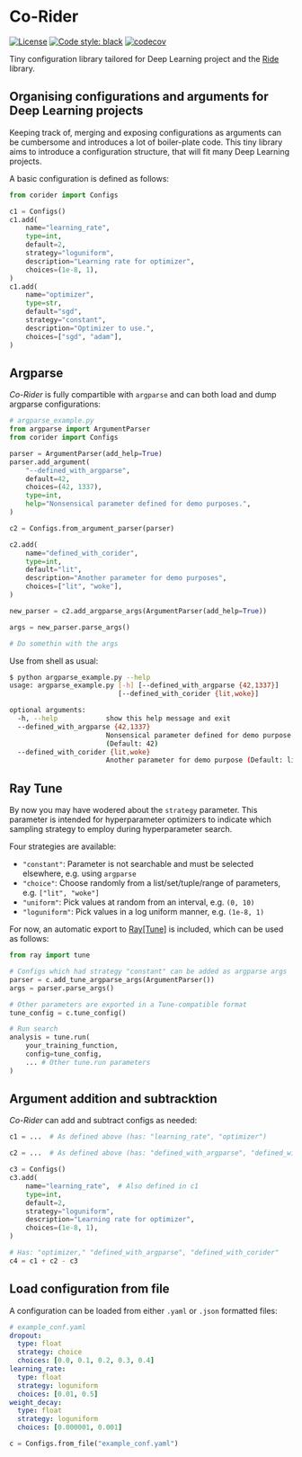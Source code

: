 # Co-Rider
[![License](https://img.shields.io/badge/License-Apache%202.0-blue.svg)](https://opensource.org/licenses/Apache-2.0)
[![Code style: black](https://img.shields.io/badge/code%20style-black-000000.svg)](https://github.com/psf/black)
[![codecov](https://codecov.io/gh/LukasHedegaard/co-rider/branch/master/graph/badge.svg)](https://codecov.io/gh/LukasHedegaard/corider)

Tiny configuration library tailored for Deep Learning project and the [Ride](https://github.com/LukasHedegaard/ride) library. 

## Organising configurations and arguments for Deep Learning projects
Keeping track of, merging and exposing configurations as arguments can be cumbersome and introduces a lot of boiler-plate code.
This tiny library aims to introduce a configuration structure, that will fit many Deep Learning projects.

A basic configuration is defined as follows:
```python
from corider import Configs

c1 = Configs()
c1.add(
    name="learning_rate",
    type=int,
    default=2,
    strategy="loguniform",
    description="Learning rate for optimizer",
    choices=(1e-8, 1),
)
c1.add(
    name="optimizer",
    type=str,
    default="sgd",
    strategy="constant",
    description="Optimizer to use.",
    choices=["sgd", "adam"],
)
```

## Argparse
_Co-Rider_ is fully compartible with `argparse` and can both load and dump argparse configurations:
```python
# argparse_example.py
from argparse import ArgumentParser
from corider import Configs

parser = ArgumentParser(add_help=True)
parser.add_argument(
    "--defined_with_argparse",
    default=42,
    choices=(42, 1337),
    type=int,
    help="Nonsensical parameter defined for demo purposes.",
)

c2 = Configs.from_argument_parser(parser)

c2.add(
    name="defined_with_corider",
    type=int,
    default="lit",
    description="Another parameter for demo purposes",
    choices=["lit", "woke"],
)

new_parser = c2.add_argparse_args(ArgumentParser(add_help=True))

args = new_parser.parse_args()

# Do somethin with the args
```

Use from shell as usual:
```bash
$ python argparse_example.py --help
usage: argparse_example.py [-h] [--defined_with_argparse {42,1337}]
                           [--defined_with_corider {lit,woke}]

optional arguments:
  -h, --help            show this help message and exit
  --defined_with_argparse {42,1337}
                        Nonsensical parameter defined for demo purpose.
                        (Default: 42)
  --defined_with_corider {lit,woke}
                        Another parameter for demo purpose (Default: lit)
```

## Ray Tune
By now you may have wodered about the `strategy` parameter. 
This parameter is intended for hyperparameter optimizers to indicate which sampling strategy to employ during hyperparameter search. 

Four strategies are available:
- `"constant"`: Parameter is not searchable and must be selected elsewhere, e.g. using `argparse`
- `"choice"`: Choose randomly from a list/set/tuple/range of parameters, e.g. `["lit", "woke"]`
- `"uniform"`: Pick values at random from an interval, e.g. `(0, 10)`
- `"loguniform"`: Pick values in a log uniform manner, e.g. `(1e-8, 1)`


For now, an automatic export to [Ray[Tune]](https://github.com/ray-project/ray) is included, which can be used as follows:
```python
from ray import tune

# Configs which had strategy "constant" can be added as argparse args
parser = c.add_tune_argparse_args(ArgumentParser())
args = parser.parse_args()

# Other parameters are exported in a Tune-compatible format
tune_config = c.tune_config()

# Run search
analysis = tune.run(
    your_training_function,
    config=tune_config,
    ... # Other tune.run parameters
)
```


## Argument addition and subtracktion
_Co-Rider_ can add and subtract configs as needed:
```python
c1 = ...  # As defined above (has: "learning_rate", "optimizer")

c2 = ...  # As defined above (has: "defined_with_argparse", "defined_with_corider")

c3 = Configs()
c3.add(
    name="learning_rate",  # Also defined in c1
    type=int,
    default=2,
    strategy="loguniform",
    description="Learning rate for optimizer",
    choices=(1e-8, 1),
)

# Has: "optimizer," "defined_with_argparse", "defined_with_corider"
c4 = c1 + c2 - c3  
```

## Load configuration from file
A configuration can be loaded from either `.yaml` or `.json` formatted files:
```yaml
# example_conf.yaml
dropout:
  type: float
  strategy: choice
  choices: [0.0, 0.1, 0.2, 0.3, 0.4]
learning_rate:
  type: float
  strategy: loguniform
  choices: [0.01, 0.5]
weight_decay:
  type: float
  strategy: loguniform
  choices: [0.000001, 0.001]
```

```python
c = Configs.from_file("example_conf.yaml")
```
